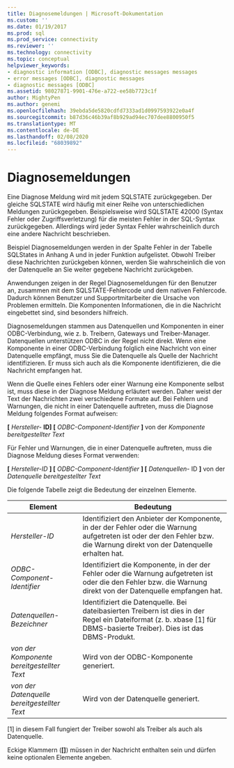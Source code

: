 ```yaml
---
title: Diagnosemeldungen | Microsoft-Dokumentation
ms.custom: ''
ms.date: 01/19/2017
ms.prod: sql
ms.prod_service: connectivity
ms.reviewer: ''
ms.technology: connectivity
ms.topic: conceptual
helpviewer_keywords:
- diagnostic information [ODBC], diagnostic messages messages
- error messages [ODBC], diagnostic messages
- diagnostic messages [ODBC]
ms.assetid: 98027871-9901-476e-a722-ee58b7723c1f
author: MightyPen
ms.author: genemi
ms.openlocfilehash: 39ebda5de5820cdfd7333ad1d0997593922e0a4f
ms.sourcegitcommit: b87d36c46b39af8b929ad94ec707dee8800950f5
ms.translationtype: MT
ms.contentlocale: de-DE
ms.lasthandoff: 02/08/2020
ms.locfileid: "68039892"
---
```

# <a name="diagnostic-messages"></a>Diagnosemeldungen
Eine Diagnose Meldung wird mit jedem SQLSTATE zurückgegeben. Der gleiche SQLSTATE wird häufig mit einer Reihe von unterschiedlichen Meldungen zurückgegeben. Beispielsweise wird SQLSTATE 42000 (Syntax Fehler oder Zugriffsverletzung) für die meisten Fehler in der SQL-Syntax zurückgegeben. Allerdings wird jeder Syntax Fehler wahrscheinlich durch eine andere Nachricht beschrieben.  
  
 Beispiel Diagnosemeldungen werden in der Spalte Fehler in der Tabelle SQLStates in Anhang A und in jeder Funktion aufgelistet. Obwohl Treiber diese Nachrichten zurückgeben können, werden Sie wahrscheinlich die von der Datenquelle an Sie weiter gegebene Nachricht zurückgeben.  
  
 Anwendungen zeigen in der Regel Diagnosemeldungen für den Benutzer an, zusammen mit dem SQLSTATE-Fehlercode und dem nativen Fehlercode. Dadurch können Benutzer und Supportmitarbeiter die Ursache von Problemen ermitteln. Die Komponenten Informationen, die in die Nachricht eingebettet sind, sind besonders hilfreich.  
  
 Diagnosemeldungen stammen aus Datenquellen und Komponenten in einer ODBC-Verbindung, wie z. b. Treibern, Gateways und Treiber-Manager. Datenquellen unterstützen ODBC in der Regel nicht direkt. Wenn eine Komponente in einer ODBC-Verbindung folglich eine Nachricht von einer Datenquelle empfängt, muss Sie die Datenquelle als Quelle der Nachricht identifizieren. Er muss sich auch als die Komponente identifizieren, die die Nachricht empfangen hat.  
  
 Wenn die Quelle eines Fehlers oder einer Warnung eine Komponente selbst ist, muss diese in der Diagnose Meldung erläutert werden. Daher weist der Text der Nachrichten zwei verschiedene Formate auf. Bei Fehlern und Warnungen, die nicht in einer Datenquelle auftreten, muss die Diagnose Meldung folgendes Format aufweisen:  
  
 **[** *Hersteller-* **ID] [** *ODBC-Component-Identifier* **]** von der *Komponente bereitgestellter Text*  
  
 Für Fehler und Warnungen, die in einer Datenquelle auftreten, muss die Diagnose Meldung dieses Format verwenden:  
  
 **[** *Hersteller-ID* **] [** *ODBC-Component-Identifier* **] [** *Datenquellen-* ID **]** von der *Datenquelle bereitgestellter Text*  
  
 Die folgende Tabelle zeigt die Bedeutung der einzelnen Elemente.  
  
|Element|Bedeutung|  
|-------------|-------------|  
|*Hersteller-ID*|Identifiziert den Anbieter der Komponente, in der der Fehler oder die Warnung aufgetreten ist oder der den Fehler bzw. die Warnung direkt von der Datenquelle erhalten hat.|  
|*ODBC-Component-Identifier*|Identifiziert die Komponente, in der der Fehler oder die Warnung aufgetreten ist oder die den Fehler bzw. die Warnung direkt von der Datenquelle empfangen hat.|  
|*Datenquellen-Bezeichner*|Identifiziert die Datenquelle. Bei dateibasierten Treibern ist dies in der Regel ein Dateiformat (z. b. xbase [1] für DBMS-basierte Treiber). Dies ist das DBMS-Produkt.|  
|*von der Komponente bereitgestellter Text*|Wird von der ODBC-Komponente generiert.|  
|*von der Datenquelle bereitgestellter Text*|Wird von der Datenquelle generiert.|  
  
 [1] in diesem Fall fungiert der Treiber sowohl als Treiber als auch als Datenquelle.  
  
 Eckige Klammern (**[]**) müssen in der Nachricht enthalten sein und dürfen keine optionalen Elemente angeben.
